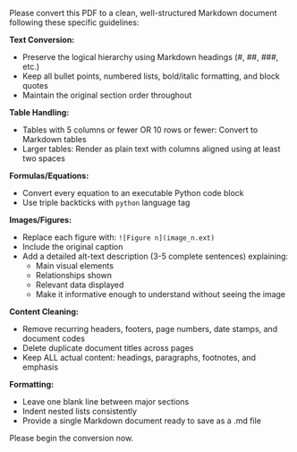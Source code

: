 Please convert this PDF to a clean, well-structured Markdown document following these specific guidelines:

**Text Conversion:**
- Preserve the logical hierarchy using Markdown headings (#, ##, ###, etc.)
- Keep all bullet points, numbered lists, bold/italic formatting, and block quotes
- Maintain the original section order throughout

**Table Handling:**
- Tables with 5 columns or fewer OR 10 rows or fewer: Convert to Markdown tables
- Larger tables: Render as plain text with columns aligned using at least two spaces

**Formulas/Equations:**
- Convert every equation to an executable Python code block
- Use triple backticks with `python` language tag

**Images/Figures:**
- Replace each figure with: `![Figure n](image_n.ext)`
- Include the original caption
- Add a detailed alt-text description (3-5 complete sentences) explaining:
  - Main visual elements
  - Relationships shown
  - Relevant data displayed
  - Make it informative enough to understand without seeing the image

**Content Cleaning:**
- Remove recurring headers, footers, page numbers, date stamps, and document codes
- Delete duplicate document titles across pages
- Keep ALL actual content: headings, paragraphs, footnotes, and emphasis

**Formatting:**
- Leave one blank line between major sections
- Indent nested lists consistently
- Provide a single Markdown document ready to save as a .md file

Please begin the conversion now.
